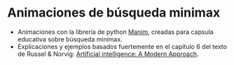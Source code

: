 # Animaciones de búsqueda minimax

* Animaciones con la librería de python [Manim](https://www.manim.community/), creadas para capsula educativa sobre búsqueda minimax.
* Explicaciones y ejemplos basados fuertemente en el capítulo 6 del texto de Russel & Norvig: [Artificial intelligence: A Modern Approach](http://aima.cs.berkeley.edu/).